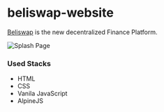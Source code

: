 # beliswap-website
[Beliswap](https://beliswap.app/) is the new decentralized Finance Platform.

![Splash Page](https://user-images.githubusercontent.com/52310638/201544102-ec96b083-69c9-44d1-af05-b9a2e4173cec.png)

### Used Stacks
* HTML
* CSS
* Vanila JavaScript
* AlpineJS
